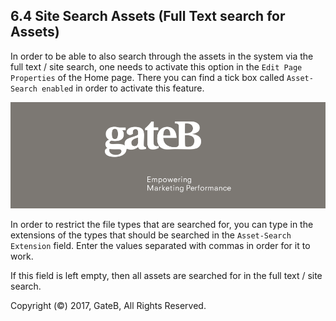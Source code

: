 ## 6.4 Site Search Assets (Full Text search for Assets)

In order to be able to also search through the assets in the system via the full text / site search, one needs to activate this option in the `Edit Page Properties` of the Home page. There you can find a tick box called `Asset-Search enabled` in order to activate this feature.

![alt text](../reference/dummy.png "this is a placeholder")

In order to restrict the file types that are searched for, you can type in the extensions of the types that should be searched in the `Asset-Search Extension` field. Enter the values separated with commas in order for it to work.

If this field is left empty, then all assets are searched for in the full text / site search.



Copyright (©) 2017, GateB, All Rights Reserved.
